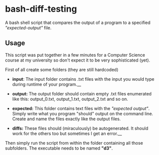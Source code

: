 # bash-diff-testing
A bash shell script that compares the output of a program to a specified _"expected-output"_ file.  

## Usage
This script was put together in a few minutes for a Computer Science course at my university so don't
expect it to be very sophisticated (yet).  

First of all create some folders (they are still hardcoded)  

* **input**:
The input folder contains .txt files with the input you would type during runtime of your program.__

* **output:**
The output folder should contain empty .txt files enumerated like this: output_0.txt, output_1.txt, output_2.txt and so on.

* **expected:**
This folder contains text files with the _"expected output"_. Simply write what you program "should" output on the command line. Create and name the files exactly like the output files.

* **diffs:**
These files should (miraculously) be autogenerated. It should work for the others too but sometimes I get an error.__

Then simply run the script from within the folder containing all those subfolders. The executable needs to be named **"d3"**.
